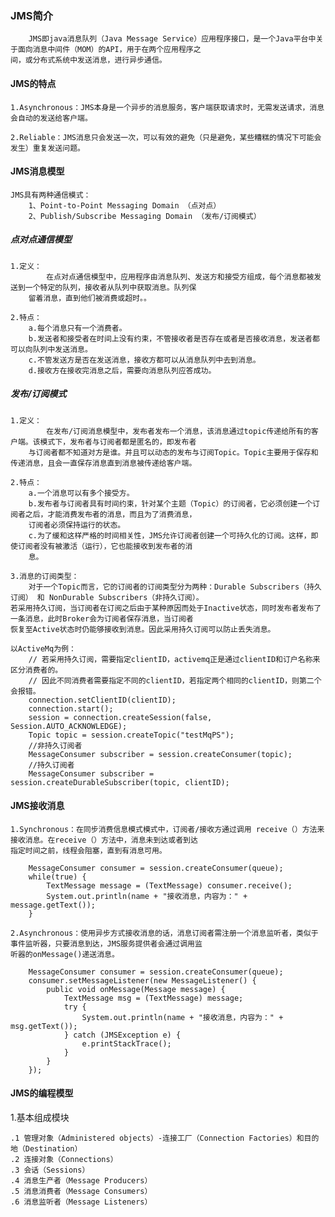 ### JMS简介

        JMS即java消息队列（Java Message Service）应用程序接口，是一个Java平台中关于面向消息中间件（MOM）的API，用于在两个应用程序之
    间，或分布式系统中发送消息，进行异步通信。


#### JMS的特点
    
    1.Asynchronous：JMS本身是一个异步的消息服务，客户端获取请求时，无需发送请求，消息会自动的发送给客户端。
    
    2.Reliable：JMS消息只会发送一次，可以有效的避免（只是避免，某些糟糕的情况下可能会发生）重复发送问题。
    
#### JMS消息模型

    JMS具有两种通信模式：
        1、Point-to-Point Messaging Domain （点对点）
        2、Publish/Subscribe Messaging Domain （发布/订阅模式）
        
        
##### 点对点通信模型

    1.定义：
            在点对点通信模型中，应用程序由消息队列、发送方和接受方组成，每个消息都被发送到一个特定的队列，接收者从队列中获取消息。队列保
        留着消息，直到他们被消费或超时。。
    
    2.特点：
        a.每个消息只有一个消费者。
        b.发送者和接受者在时间上没有约束，不管接收者是否存在或者是否接收消息，发送者都可以向队列中发送消息。
        c.不管发送方是否在发送消息，接收方都可以从消息队列中去到消息。
        d.接收方在接收完消息之后，需要向消息队列应答成功。
        

##### 发布/订阅模式

    1.定义：
            在发布/订阅消息模型中，发布者发布一个消息，该消息通过topic传递给所有的客户端。该模式下，发布者与订阅者都是匿名的，即发布者
        与订阅者都不知道对方是谁。并且可以动态的发布与订阅Topic。Topic主要用于保存和传递消息，且会一直保存消息直到消息被传递给客户端。
    
    2.特点：
        a.一个消息可以有多个接受方。
        b.发布者与订阅者具有时间约束，针对某个主题（Topic）的订阅者，它必须创建一个订阅者之后，才能消费发布者的消息，而且为了消费消息，
        订阅者必须保持运行的状态。
        c.为了缓和这样严格的时间相关性，JMS允许订阅者创建一个可持久化的订阅。这样，即使订阅者没有被激活（运行），它也能接收到发布者的消
        息。
        
    3.消息的订阅类型：
        对于一个Topic而言，它的订阅者的订阅类型分为两种：Durable Subscribers（持久订阅） 和 NonDurable Subscribers（非持久订阅）。
    若采用持久订阅，当订阅者在订阅之后由于某种原因而处于Inactive状态，同时发布者发布了一条消息，此时Broker会为订阅者保存消息，当订阅者
    恢复至Active状态时仍能够接收到消息。因此采用持久订阅可以防止丢失消息。
    
    以ActiveMq为例：
        // 若采用持久订阅，需要指定clientID，activemq正是通过clientID和订户名称来区分消费者的。
        // 因此不同消费者需要指定不同的clientID，若指定两个相同的clientID，则第二个会报错。
        connection.setClientID(clientID);
        connection.start();
        session = connection.createSession(false, Session.AUTO_ACKNOWLEDGE);
        Topic topic = session.createTopic("testMqPS");
        //非持久订阅者
        MessageConsumer subscriber = session.createConsumer(topic);
        //持久订阅者
        MessageConsumer subscriber = session.createDurableSubscriber(topic, clientID);
        
        
#### JMS接收消息

    1.Synchronous：在同步消费信息模式模式中，订阅者/接收方通过调用 receive（）方法来接收消息。在receive（）方法中，消息未到达或者到达
    指定时间之前，线程会阻塞，直到有消息可用。
    
        MessageConsumer consumer = session.createConsumer(queue);
        while(true) {
            TextMessage message = (TextMessage) consumer.receive();
            System.out.println(name + "接收消息，内容为：" + message.getText());
        }
    
    2.Asynchronous：使用异步方式接收消息的话，消息订阅者需注册一个消息监听者，类似于事件监听器，只要消息到达，JMS服务提供者会通过调用监
    听器的onMessage()递送消息。
    
        MessageConsumer consumer = session.createConsumer(queue);
        consumer.setMessageListener(new MessageListener() {
            public void onMessage(Message message) {
                TextMessage msg = (TextMessage) message;
                try {
                    System.out.println(name + "接收消息，内容为：" + msg.getText());
                } catch (JMSException e) {
                    e.printStackTrace();
                }
            }
        });
    
    
#### JMS的编程模型

1.基本组成模块
    
    .1 管理对象（Administered objects）-连接工厂（Connection Factories）和目的地（Destination）
    .2 连接对象（Connections）
    .3 会话（Sessions）
    .4 消息生产者（Message Producers）
    .5 消息消费者（Message Consumers）
    .6 消息监听者（Message Listeners）

    
    
    
    
    
    
    
    
    
    
    
    
    
    
    
    
    
    
    